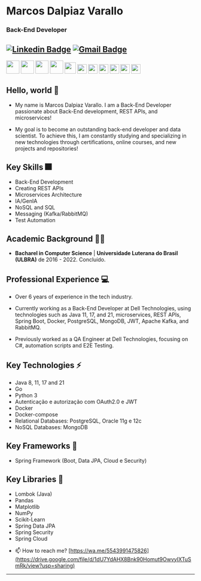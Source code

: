 # Marcos Dalpiaz Varallo
### Back-End Developer

[![Linkedin Badge](https://img.shields.io/badge/-marcosdalpiaz-blue?style=flat-square&logo=Linkedin&logoColor=white&link=https://www.linkedin.com/in/marcos-dalpiaz//)](https://www.linkedin.com/in/marcos-dalpiaz/) [![Gmail Badge](https://img.shields.io/badge/-marcosdvarallo@gmail.com-c14438?style=flat-square&logo=Gmail&logoColor=white&link=mailto:marcosdvarallo@gmail.com)](mailto:marcosdvarallo@gmail.com)
---

<span><img height="35px" src="https://cdn.svgporn.com/logos/java.svg"></span>
<span><img height="35px" src="https://cdn.svgporn.com/logos/spring.svg"></span>
<span><img height="35px" src="https://cdn.svgporn.com/logos/python.svg"></span>
<span><img height="35px" src="https://cdn.svgporn.com/logos/postgresql.svg"></span>
<span><img height="30px" src="https://cdn.svgporn.com/logos/mongodb.svg"></span>
<span><img height="25px" src="https://cdn.svgporn.com/logos/react.svg"></span>
<span><img height="25px" src="https://cdn.svgporn.com/logos/docker.svg"></span>
<span><img height="25px" src="https://cdn.svgporn.com/logos/git.svg"></span>
<span><img height="25px" src="https://cdn.svgporn.com/logos/rabbitmq.svg"></span>
<span><img height="25px" src="https://cdn.svgporn.com/logos/kafka.svg"></span>
<span><img height="25px" src="https://cdn.svgporn.com/logos/go.svg"></span>

## Hello, world 👋

* My name is Marcos Dalpiaz Varallo. I am a Back-End Developer passionate about Back-End development, REST APIs, and microservices!

* My goal is to become an outstanding back-end developer and data scientist. To achieve this, I am constantly studying and specializing in new technologies through certifications, online courses, and new projects and repositories!

## Key Skills :fireworks:

* Back-End Development
* Creating REST APIs
* Microservices Architecture
* IA/GenIA
* NoSQL and SQL
* Messaging (Kafka/RabbitMQ)
* Test Automation

## Academic Background 👨‍💻

* **Bacharel in Computer Science** | **Universidade Luterana do Brasil (ULBRA)** de 2016 - 2022. Concluído.

## Professional Experience :computer:

* Over 6 years of experience in the tech industry.

* Currently working as a Back-End Developer at Dell Technologies, using technologies such as Java 11, 17, and 21, microservices, REST APIs, Spring Boot, Docker, PostgreSQL, MongoDB, JWT, Apache Kafka, and RabbitMQ.

* Previously worked as a QA Engineer at Dell Technologies, focusing on C#, automation scripts and E2E Testing.

## Key Technologies ⚡

* Java 8, 11, 17 and 21
* Go
* Python 3
* Autenticação e autorização com OAuth2.0 e JWT
* Docker
* Docker-compose
* Relational Databases: PostgreSQL, Oracle 11g e 12c
* NoSQL Databases: MongoDB

## Key Frameworks :hammer: 

* Spring Framework (Boot, Data JPA, Cloud e Security)

## Key Libraries :closed_book:

* Lombok (Java)
* Pandas
* Matplotlib
* NumPy
* Scikit-Learn
* Spring Data JPA
* Spring Security
* Spring Cloud

- 📫 How to reach me? [https://wa.me/5543991475826](https://drive.google.com/file/d/1dU7YdAHX8Bnk90Homut9OwvyIXTuSmRk/view?usp=sharing)
---
